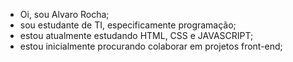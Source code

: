 - Oi, sou Alvaro Rocha;
- sou estudante de TI, especificamente programação;
- estou atualmente estudando HTML, CSS e JAVASCRIPT;
- estou inicialmente procurando colaborar em projetos front-end;


<!---
alvjeff/alvjeff is a ✨ special ✨ repository because its `README.md` (this file) appears on your GitHub profile.
You can click the Preview link to take a look at your changes.
--->

